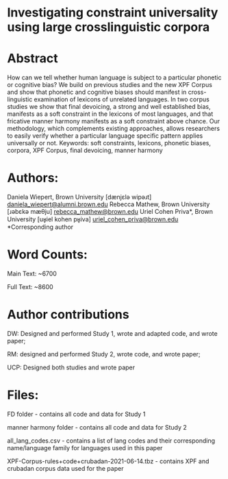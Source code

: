 # Investigating constraint universality using large cross­linguistic corpora

# Abstract
How can we tell whether human language is subject to a particular phonetic or
cognitive bias? We build on previous studies and the new XPF Corpus and
show that phonetic and cognitive biases should manifest in cross­-linguistic
examination of lexicons of unrelated lan­guages. In two corpus studies we show that
final­ devoicing, a strong and well established bias, manifests as a soft constraint
in the lexicons of most languages, and that fricative manner harmony manifests
as a soft constraint above chance. Our methodology, which complements existing
approaches, allows researchers to easily verify whether a particular language­
specific pattern applies universally or not.
Keywords: soft constraints, lexicons, phonetic biases, corpora, XPF Corpus,
final devoicing, man­ner harmony


# Authors:

Daniela Wiepert, Brown University [dænjɛlә wipәɹt]
daniela_wiepert@alumni.brown.edu
Rebecca Mathew, Brown University [ɹәbɛkә mæθju]
rebecca_mathew@brown.edu
Uriel Cohen Priva*, Brown University [uʁ̞iel kohen pʁ̞iva]
uriel_cohen_priva@brown.edu
*Corresponding author


# Word Counts:

Main Text: ~6700

Full Text: ~8600


# Author contributions

DW: Designed and performed Study 1, wrote and adapted code, and wrote paper;

RM: designed and performed Study 2, wrote code, and wrote paper;

UCP: Designed both studies and wrote paper


# Files:

FD folder - contains all code and data for Study 1

manner harmony folder - contains all code and data for Study 2

all_lang_codes.csv - contains a list of lang codes and their corresponding name/language family for languages used in this paper

XPF-Corpus-rules+code+crubadan-2021-06-14.tbz - contains XPF and crubadan corpus data used for the paper
